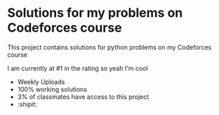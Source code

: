 # Solutions for my problems on Codeforces course
This project contains solutions for python problems on my Codeforces course

I am currently at #1 in the rating so yeah I'm cool

  * Weekly Uploads
  * 100% working solutions
  * 3% of classmates have access to this project
  * :shipit:
